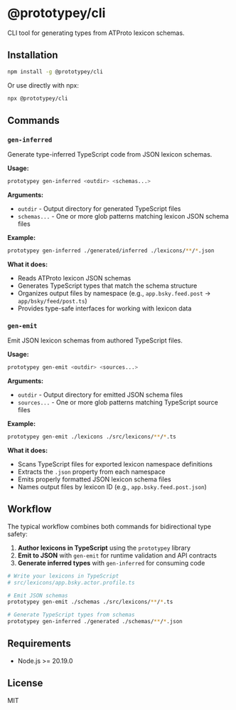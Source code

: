 # @prototypey/cli

CLI tool for generating types from ATProto lexicon schemas.

## Installation

```bash
npm install -g @prototypey/cli
```

Or use directly with npx:

```bash
npx @prototypey/cli
```

## Commands

### `gen-inferred`

Generate type-inferred TypeScript code from JSON lexicon schemas.

**Usage:**

```bash
prototypey gen-inferred <outdir> <schemas...>
```

**Arguments:**

- `outdir` - Output directory for generated TypeScript files
- `schemas...` - One or more glob patterns matching lexicon JSON schema files

**Example:**

```bash
prototypey gen-inferred ./generated/inferred ./lexicons/**/*.json
```

**What it does:**

- Reads ATProto lexicon JSON schemas
- Generates TypeScript types that match the schema structure
- Organizes output files by namespace (e.g., `app.bsky.feed.post` → `app/bsky/feed/post.ts`)
- Provides type-safe interfaces for working with lexicon data

### `gen-emit`

Emit JSON lexicon schemas from authored TypeScript files.

**Usage:**

```bash
prototypey gen-emit <outdir> <sources...>
```

**Arguments:**

- `outdir` - Output directory for emitted JSON schema files
- `sources...` - One or more glob patterns matching TypeScript source files

**Example:**

```bash
prototypey gen-emit ./lexicons ./src/lexicons/**/*.ts
```

**What it does:**

- Scans TypeScript files for exported lexicon namespace definitions
- Extracts the `.json` property from each namespace
- Emits properly formatted JSON lexicon schema files
- Names output files by lexicon ID (e.g., `app.bsky.feed.post.json`)

## Workflow

The typical workflow combines both commands for bidirectional type safety:

1. **Author lexicons in TypeScript** using the `prototypey` library
2. **Emit to JSON** with `gen-emit` for runtime validation and API contracts
3. **Generate inferred types** with `gen-inferred` for consuming code

```bash
# Write your lexicons in TypeScript
# src/lexicons/app.bsky.actor.profile.ts

# Emit JSON schemas
prototypey gen-emit ./schemas ./src/lexicons/**/*.ts

# Generate TypeScript types from schemas
prototypey gen-inferred ./generated ./schemas/**/*.json
```

## Requirements

- Node.js >= 20.19.0

## License

MIT
